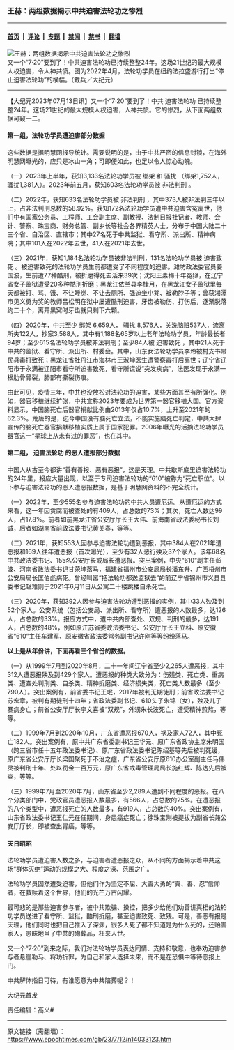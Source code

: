 ### 王赫：两组数据揭示中共迫害法轮功之惨烈

---

#### [首页](../../../..?n14033123) &nbsp;|&nbsp; [评论](../../../../../epoch-comment?n14033123) &nbsp;|&nbsp; [专题](../../../../../epoch-special?n14033123) &nbsp;|&nbsp; [禁闻](../../../../../epoch-news?n14033123) &nbsp;|&nbsp; [禁书](../../../../../books?n14033123) &nbsp;|&nbsp; [翻墙](https://github.com/gfw-breaker/nogfw/blob/master/README.md?n14033123)


<div><img alt="王赫：两组数据揭示中共迫害法轮功之惨烈" class="attachment-djy_600_400 size-djy_600_400 wp-post-image" src="https://i.epochtimes.com/assets/uploads/2023/01/id13916953-be230e1a94e5108d8f8ccea7858fa256.jpeg"/>
<div class="caption">
 又一个“7·20”要到了！中共迫害法轮功已持续整整24年。这场21世纪的最大规模人权迫害，令人神共愤。图为2022年4月，法轮功学员在纽约法拉盛游行打出“停止迫害法轮功”的横幅。（戴兵／大纪元）
</div></div><hr/><div class="post_content" id="artbody" itemprop="articleBody">
 <!-- article content begin -->
 <p>
  【大纪元2023年07月13日讯】又一个“7·20”要到了！中共
  <ok href="https://www.epochtimes.com/gb/tag/%E8%BF%AB%E5%AE%B3%E6%B3%95%E8%BD%AE%E5%8A%9F.html">
   迫害法轮功
  </ok>
  已持续整整24年。这场21世纪的最大规模人权迫害，人神共愤。它的惨烈，从下面两组数据可窥一二。
 </p>
 <h4>
  第一组，法轮功学员遭迫害部分数据
 </h4>
 <p>
  这些数据是据明慧网报导统计。需要说明的是，由于中共严密的信息封锁，在海外明慧网曝光的，应只是冰山一角；可即便如此，也足以令人惊心动魄。
 </p>
 <p>
  （一）2023年上半年，获知3,133名法轮功学员被
  <ok href="https://www.epochtimes.com/gb/tag/%E7%BB%91%E6%9E%B6.html">
   绑架
  </ok>
  和
  <ok href="https://www.epochtimes.com/gb/tag/%E9%AA%9A%E6%89%B0.html">
   骚扰
  </ok>
  （绑架1,752人，骚扰1,381人）。2023年前五月，获知603名法轮功学员被
  <ok href="https://www.epochtimes.com/gb/tag/%E9%9D%9E%E6%B3%95%E5%88%A4%E5%88%91.html">
   非法判刑
  </ok>
  。
 </p>
 <p>
  （二）2022年，获知633名法轮功学员被
  <ok href="https://www.epochtimes.com/gb/tag/%E9%9D%9E%E6%B3%95%E5%88%A4%E5%88%91.html">
   非法判刑
  </ok>
  ，其中373人被非法判三年以上，占非法判刑总数的58.92%。获知172名法轮功学员遭中共迫害含冤离世，他们中有国家公务员、工程师、工会副主席、副教授、法制日报社记者、教师、会计、警察、珠宝商、财务总管、副乡长等社会各界精英人士，分布于中国大陆二十三个省、自治区、直辖市；其中27名死于中共监狱、看守所、派出所、精神病院；其中101人在2022年去世，41人在2021年去世。
 </p>
 <p>
  （三）2021年，获知1,184名法轮功学员被非法判刑，131名法轮功学员被
  <ok href="https://www.epochtimes.com/gb/tag/%E8%BF%AB%E5%AE%B3%E8%87%B4%E6%AD%BB.html">
   迫害致死
  </ok>
  。被迫害致死的法轮功学员生前都遭受了不同程度的迫害。潍坊政法委官员姜国波，生前遭77种酷刑，被折磨得死去活来39次；沈阳王素梅十年冤狱，在辽宁省女子监狱遭受20多种酷刑折磨；黑龙江依兰县李桂月，在黑龙江女子监狱里每天都被打、骂、饿、不让睡觉、不让去厕所、强迫坐小凳、被勒脖子等；曾获湘潭市见义勇为奖的教师吕松明在狱中屡遭酷刑迫害，牙齿被勒伤、打伤后，逐渐脱落约二十个，离开黑窝时牙齿就只剩下六颗。
 </p>
 <p>
  （四）2020年，中共至少
  <ok href="https://www.epochtimes.com/gb/tag/%E7%BB%91%E6%9E%B6.html">
   绑架
  </ok>
  6,659人，
  <ok href="https://www.epochtimes.com/gb/tag/%E9%AA%9A%E6%89%B0.html">
   骚扰
  </ok>
  8,576人，关洗脑班537人，流离所失122人，抄家3,588人，其中有1,188名65岁以上老年法轮功学员，年龄最长者94岁；至少615名法轮功学员被非法判刑；至少84人被
  <ok href="https://www.epochtimes.com/gb/tag/%E8%BF%AB%E5%AE%B3%E8%87%B4%E6%AD%BB.html">
   迫害致死
  </ok>
  ，其中21人死于中共的监狱、看守所、派出所、村委会。其中，山东女法轮功学员李玲被村支书带民兵毒打致死；黑龙江省牡丹江市海林市王淑坤医生遭警察毒打后离世；辽宁省辽阳市于永满被辽阳市看守所迫害致死，看守所谎说“突发疾病”，法医发现于永满一根肋骨骨裂，肺部有撕裂伤痕。
 </p>
 <p>
  由此可见，疫情三年，中共也没放松对法轮功的迫害，某些方面甚至有所强化。例如，器官移植继续扩张，中共宣称2023年要成为世界第一器官移植大国。官方资料显示，中国脑死亡后器官捐献比例由2013年仅占10.7%，上升至2021年的62.3%。荒唐的是，迄今中国没有脑死亡立法，不能实施脑死亡判定，中共大肆宣传的脑死亡器官捐献移植实质上属于国家犯罪。2006年曝光的活摘法轮功学员器官这一“星球上从未有过的罪恶”，也在其中。
 </p>
 <h4>
  第二组，
  <ok href="https://www.epochtimes.com/gb/tag/%E8%BF%AB%E5%AE%B3%E6%B3%95%E8%BD%AE%E5%8A%9F.html">
   迫害法轮功
  </ok>
  的恶人遭报部分数据
 </h4>
 <p>
  中国人从古至今都讲“善有善报、恶有恶报”，这是天理。中共歇斯底里迫害法轮功的24年里，报应大量出现，以至于专司迫害法轮功的“610”被称为“死亡职位”。以下参与迫害法轮功的恶人遭恶报数据，是基于明慧网资料的不完全统计。
 </p>
 <p>
  （一）2022年，至少555名参与迫害法轮功的中共人员遭厄运。从遭厄运的方式来看，这一年因贪腐而被查处的有409人，占总数的73%；其次，死亡人数达99人，占17.8%。前者如前黑龙江省公安厅厅长王大伟、前海南省政法委秘书长刘诚，后者如湖南省前政法委书记黄关春，等等。
 </p>
 <p>
  （二）2021年，获知553人因参与迫害法轮功遭到恶报，其中384人在2021年遭恶报和169人往年遭恶报（首次曝光），至少有32人恶行殃及37个家人。该年68名中共政法委书记、155名公安厅长或局长遭恶报。突出案例，中央“610”副主任彭波、河南省政法委书记甘荣坤落马，福建省福州市公安局局长潘东升、广西梧州市公安局局长匡伯彪病死。曾经叫嚣“把法轮功都送监狱去”的前辽宁省锦州市义县县委书记赵难则于2021年6月11日从公寓二十楼跳楼自杀死亡。
 </p>
 <p>
  （三）2020年，获知392人因参与迫害法轮功遭到恶报的实例，其中33人殃及到52个家人。公安系统（包括公安局、派出所、看守所）遭恶报的人数最多，达126人，占总数的33%。报应方式中，遭中共内部查处、双规、判刑的最多，达191人，占总数的48%，例如原江苏省委政法委书记、公安厅厅长王立科、原安徽省“610”主任车建军、原安徽省政法委常务副书记许刚等等纷纷落马。
 </p>
 <p>
  <strong>
   以上是从年份讲，下面再看三个省份的数据。
  </strong>
 </p>
 <p>
  （一）从1999年7月到2020年8月，二十一年间辽宁省至少2,265人遭恶报，其中312人遭恶报殃及到429个家人。遭恶报的种类大致分为：伤残类、死亡类、重病类、遭查处判刑类、自杀类、精神折磨类、经济损失类，死亡类人数最多（至少790人）。突出案例有，前省委书记王珉，2017年被判无期徒刑；前省政法委书记苏宏章，被判有期徒刑十四年；省政法委副书记、610头子朱锦（女），殃及儿子暴病身亡；前省公安厅厅长李文喜被“双规”，外甥朱长波死亡，遭受精神煎熬，等等。
 </p>
 <p>
  （二）1999年7月到2020年10月，广东省遭恶报670人，祸及家人72人，其中死亡182人。突出案例有，原中共广东省委副书记王华元、原广东省政协主席朱明国（跨三省市任十五年政法委书记）、原广东省政法委书记陈绍基等先后被判死缓，原广东省公安厅厅长梁国聚死于不治之症，广东省公安厅原610办公室副主任马伟灵被判刑十年、处以罚金一百万元，原广东省戒毒管理局局长施红辉、陈达先后被查，等等。
 </p>
 <p>
  （三）1999年7月至2020年7月，山东省至少2,289人遭到不同程度的恶报。在八个分类部门中，党政官员遭恶报人数最多，有566人，占总数的25%。在遭恶报的八个类型中，遭恶报死亡的人数最多，有919人，占总数的40%。突出案例有，山东省政法委书记王仁元在任期间，身患癌症死亡；徐珠宝刚被提拔为副省长兼公安厅厅长，即被查出胃癌，等等。
 </p>
 <h4>
  天日昭昭
 </h4>
 <p>
  法轮功学员遭迫害人数之多，与迫害者遭恶报之众，从不同的方面揭示着中共这场“群体灭绝”运动的规模之大、程度之深、范围之广。
 </p>
 <p>
  法轮功学员固然遭受迫害，但他们作为坚定不屈、大善大勇的“真、善、忍”信仰者，在救赎着这个世界，他们的光芒万古闪耀。
 </p>
 <p>
  最可悲的是那些迫害参与者，被中共欺骗、操控，把多少给他们劝善讲真相的法轮功学员送进了看守所、监狱，酷刑折磨，甚至迫害致死、致残。可是，善恶有报是天理，他们同时也把自己推入了深渊，很多人死了都不知道是为什么死的，还贻害家人，愚昧地当了中共的殉葬品，枉来人世。
 </p>
 <p>
  又一个“7·20”到来之际，我们对法轮功学员表达同情、支持和敬意，也奉劝迫害参与者悬崖勒马、将功折罪，为自己和家人选择未来，而不是在恐惧中等待恶报上门。
 </p>
 <p>
  中共解体指日可待，有谁愿意为中共陪葬呢？！
 </p>
 <p>
  大纪元首发
 </p>
 <p>
  责任编辑：高义#
 </p>
 <!-- article content end -->
 <div id="below_article_ad">
 </div>
</div>


---

原文链接（需翻墙）：https://www.epochtimes.com/gb/23/7/12/n14033123.htm